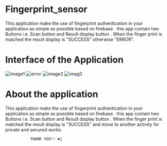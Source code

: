 # Fingerprint_sensor

This application make the use of fingerprint authentication in your application as simple as possible based on firebase .
this app contain two Buttons i.e. Scan button and Result display button . When the finger print is matched the result display is "SUCCESS"
otherwise "ERROR".


# Interface of the Application

 
![image1](https://user-images.githubusercontent.com/117963273/233859533-41a61b1c-bce2-4c37-85f3-cab4d352e208.jpg)
![error](https://user-images.githubusercontent.com/117963273/233859414-07afd9ef-029f-4fc2-8428-55062827504f.jpg)
![image2](https://user-images.githubusercontent.com/117963273/233859017-c39e5a8d-52f4-4392-826c-5f048fdef0c6.jpg)
![imag3](https://user-images.githubusercontent.com/117963273/233859021-01f6bc77-09eb-429e-b611-136c02927f92.jpg)


# About the application

This application make the use of fingerprint authentication in your application as simple as possible based on firebase .
this app contain two Buttons i.e. Scan button and Result display button . When the finger print is matched the result display is "SUCCESS"
and move to another activity for private and secured works. 

               THANK YOU!! ❤️🫰
